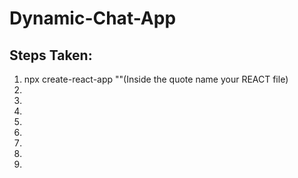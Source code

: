 # Dynamic-Chat-App

## Steps Taken:

1. npx create-react-app ""(Inside the quote name your REACT file)
2.
3.
4.
5.
6.
7.
8.
9.
